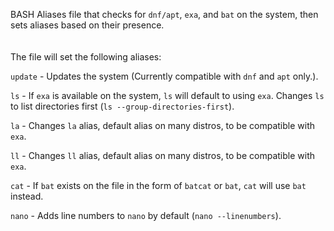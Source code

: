 BASH Aliases file that checks for `dnf/apt`, `exa`, and `bat` on the system, then sets aliases based on their presence.
<br />
<br />
<br />
The file will set the following aliases:

`update` - Updates the system (Currently compatible with `dnf` and `apt` only.).

`ls` - If `exa` is available on the system, `ls` will default to using `exa`. Changes `ls` to list directories first (`ls --group-directories-first`).

`la` - Changes `la` alias, default alias on many distros, to be compatible with `exa`.

`ll` - Changes `ll` alias, default alias on many distros, to be compatible with `exa`.

`cat` - If `bat` exists on the file in the form of `batcat` or `bat`, `cat` will use `bat` instead. 

`nano` - Adds line numbers to `nano` by default (`nano --linenumbers`).
